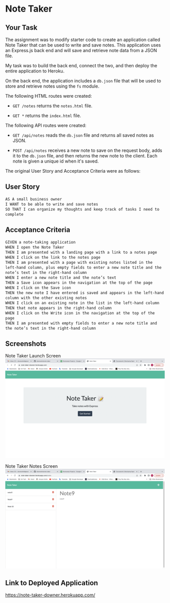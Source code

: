# Note Taker

## Your Task

The assignment was to modify starter code to create an application called Note Taker that can be used to write and save notes. This application uses an Express.js back end and will save and retrieve note data from a JSON file.

My task was to build the back end, connect the two, and then deploy the entire application to Heroku.

On the back end, the application includes a `db.json` file that will be used to store and retrieve notes using the `fs` module.

The following HTML routes were created:

* `GET /notes` returns the `notes.html` file.

* `GET *` returns the `index.html` file.

The following API routes were created:

* `GET /api/notes` reads the `db.json` file and returns all saved notes as JSON.

* `POST /api/notes` receives a new note to save on the request body, adds it to the `db.json` file, and then returns the new note to the client. Each note is given a unique id when it's saved.

The original User Story and Acceptance Criteria were as follows:

## User Story

```
AS A small business owner
I WANT to be able to write and save notes
SO THAT I can organize my thoughts and keep track of tasks I need to complete
```


## Acceptance Criteria

```
GIVEN a note-taking application
WHEN I open the Note Taker
THEN I am presented with a landing page with a link to a notes page
WHEN I click on the link to the notes page
THEN I am presented with a page with existing notes listed in the left-hand column, plus empty fields to enter a new note title and the note’s text in the right-hand column
WHEN I enter a new note title and the note’s text
THEN a Save icon appears in the navigation at the top of the page
WHEN I click on the Save icon
THEN the new note I have entered is saved and appears in the left-hand column with the other existing notes
WHEN I click on an existing note in the list in the left-hand column
THEN that note appears in the right-hand column
WHEN I click on the Write icon in the navigation at the top of the page
THEN I am presented with empty fields to enter a new note title and the note’s text in the right-hand column
```


## Screenshots

Note Taker Launch Screen
![Note Taker Launch Screen](./assets/images/NoteTaker_Launch.png)

Note Taker Notes Screen
![Note Taker Notes Screen.](./assets/images/NoteTaker_Notes.png)

## Link to Deployed Application

<https://note-taker-downer.herokuapp.com/>
